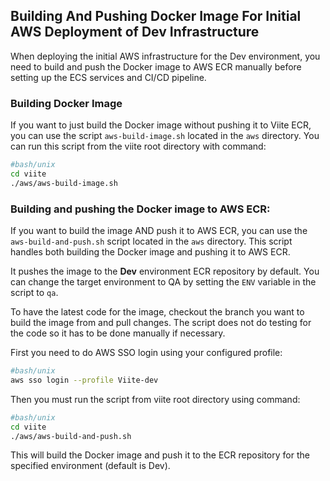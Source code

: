 ## Building And Pushing Docker Image For Initial AWS Deployment of Dev Infrastructure

When deploying the initial AWS infrastructure for the Dev environment,
you need to build and push the Docker image to AWS ECR manually before setting up the ECS services and CI/CD pipeline.

### Building Docker Image

If you want to just build the Docker image without pushing it to Viite ECR, you can use the script `aws-build-image.sh` located in the `aws` directory.
You can run this script from the viite root directory with command:
```bash
#bash/unix
cd viite
./aws/aws-build-image.sh
```
### Building and pushing the Docker image to AWS ECR:

If you want to build the image AND push it to AWS ECR, 
you can use the `aws-build-and-push.sh` script located in the `aws` directory.
This script handles both building the Docker image and pushing it to AWS ECR.

It pushes the image to the **Dev** environment ECR repository by default. 
You can change the target environment to QA by setting the `ENV` variable in the script to `qa`.

To have the latest code for the image, checkout the branch you want to build the image from and pull changes.
The script does not do testing for the code so it has to be done manually if necessary.

First you need to do AWS SSO login using your configured profile:
```bash
#bash/unix
aws sso login --profile Viite-dev
```

Then you must run the script from viite root directory using command:

```bash
#bash/unix
cd viite
./aws/aws-build-and-push.sh
```
This will build the Docker image and push it to the ECR repository for the specified environment (default is Dev).


